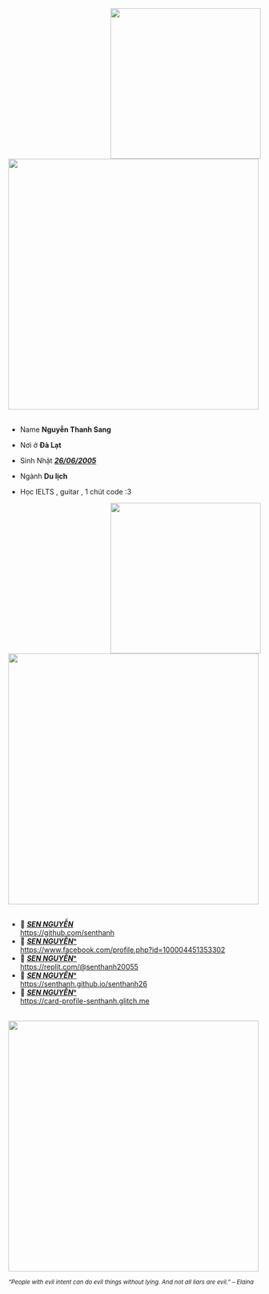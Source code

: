 <div>
<img src="./img/Profile-elaina.png" width="300" align="right" />
<br/>
<img src="./img/AboutMe-elaina.png" width="500" />
<br/>
<br/>
  
- Name **Nguyễn Thanh Sang**

- Nơi ở **Đà Lạt**

- Sinh Nhật [***26/06/2005***](https://smkn4palembang.sch.id/)

- Ngành **Du lịch**

- Học IELTS , guitar , 1 chút code :3
<img src="./img/Waifu-elainaa.png" width="300" align="right" />
<br/>
<img src="./img/Repo-elaina.png" width="500" />
<br/>
<br/>
  
- 📗 [***SEN NGUYỄN***](https://github.com/Eilaluth/Ayano) <br/>
https://github.com/senthanh
- 📘 [***SEN NGUYỄN****](https://github.com/Eilaluth/Kyoko) <br/>
 https://www.facebook.com/profile.php?id=100004451353302
- 📙 [***SEN NGUYỄN****](https://github.com/Eilaluth/Kanna) <br/>
https://replit.com/@senthanh20055
- 📕 [***SEN NGUYỄN****](https://github.com/Eilaluth/Hotaru) <br/>
https://senthanh.github.io/senthanh26
- 📒 [***SEN NGUYỄN****](https://github.com/Eilaluth/Mocha) <br/>
https://card-profile-senthanh.glitch.me

<br/>
<img src="./img/banner-elainaa.png" width="500" /><br/>
  
<sub> *“People with evil intent can do evil things without lying. And not all liars are evil.” – Elaina* </sub>
<!--
<img src="https://metrics.lecoq.io/Eilaluth?template=classic&base.header=0&base.activity=0&base.community=0&base.repositories=0&base.metadata=0&repositories=1&repositories=100&repositories.batch=100&repositories.forks=false&repositories.affiliations=owner&repositories.featured=Eilaluth%2FAyano%2CEilaluth%2FKyoko%2CEilaluth%2FKanna%2CEilaluth%2FHotaru%2CEilaluth%2FMocha&config.timezone=Asia%2FJakart"  />
-->
</div>
